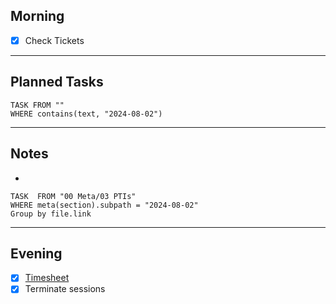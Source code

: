 
## Morning
- [x] Check Tickets

---
## Planned Tasks
~~~dataview
TASK FROM ""
WHERE contains(text, "2024-08-02")
~~~

---
## Notes
- 

~~~dataview
TASK  FROM "00 Meta/03 PTIs"
WHERE meta(section).subpath = "2024-08-02"
Group by file.link
~~~



---
## Evening
- [x] [Timesheet]()
- [x] Terminate sessions